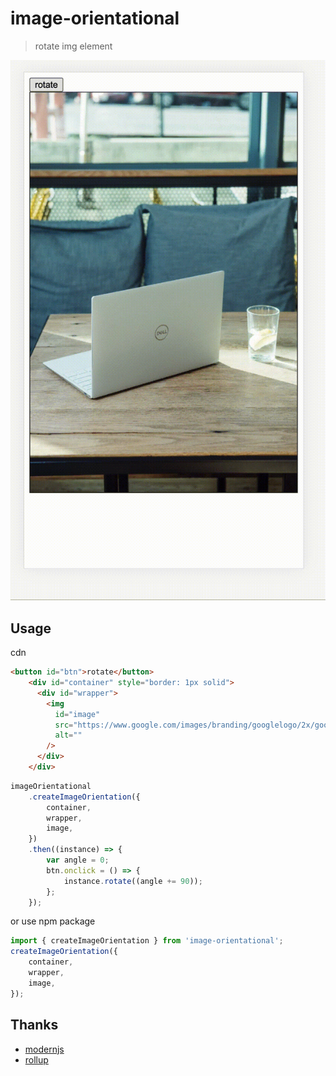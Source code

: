 # image-orientational

> rotate img element

![e.gif](./example/e.gif)

## Usage

cdn
```html
<button id="btn">rotate</button>
    <div id="container" style="border: 1px solid">
      <div id="wrapper">
        <img
          id="image"
          src="https://www.google.com/images/branding/googlelogo/2x/googlelogo_color_92x30dp.png"
          alt=""
        />
      </div>
    </div>
```
```javascript
imageOrientational
    .createImageOrientation({
        container,
        wrapper,
        image,
    })
    .then((instance) => {
        var angle = 0;
        btn.onclick = () => {
            instance.rotate((angle += 90));
        };
    });
```

or use npm package

```javascript
import { createImageOrientation } from 'image-orientational';
createImageOrientation({
    container,
    wrapper,
    image,
});
```

## Thanks

- [modernjs](https://github.com/modern-js-dev/modern.js)
- [rollup](https://github.com/rollup/rollup)
